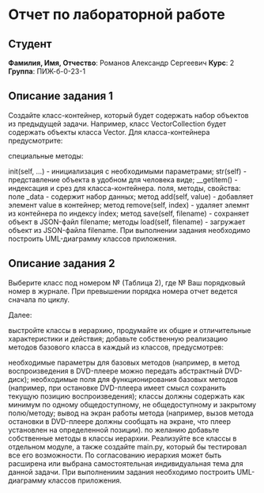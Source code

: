 # Отчет по лабораторной работе

## Студент

**Фамилия, Имя, Отчество**: Романов Александр Сергеевич
**Курс**: 2  
**Группа**: ПИЖ-б-0-23-1


## Описание задания 1

Создайте класс-контейнер, который будет содержать набор объектов из предыдущей задачи. Например, класс VectorCollection будет содержать объекты класса Vector. Для класса-контейнера предусмотрите:

специальные методы:

init(self, ...) - инициализация с необходимыми параметрами;
str(self) - представление объекта в удобном для человека виде;
__getitem() - индексация и срез для класса-контейнера. поля, методы, свойства:
поле _data - содержит набор данных;
метод add(self, value) - добавляет элемент value в контейнер;
метод remove(self, index) - удаляет элемнт из контейнера по индексу index;
метод save(self, filename) - сохраняет объект в JSON-файл filename;
методы load(self, filename) - загружает объект из JSON-файла filename.
При выполнении задания необходимо построить UML-диаграмму классов приложения.

## Описание задания 2

Выберите класс под номером № (Таблица 2), где № Ваш порядковый номер в журнале. При превышении порядка номера отчет ведется сначала по циклу.

Далее:

выстройте классы в иерархию, продумайте их общие и отличительные характеристики и действия; добавьте собственную реализацию методов базового класса в каждый из классов, предусмотрев:

необходимые параметры для базовых методов (например, в метод воспроизведения в DVD-плеере можно передать абстрактный DVD-диск);
необходимые поля для функционирования базовых методов (например, при остановке DVD-плеера имеет смысл сохранить текущую позицию воспроизведения); классы должны содержать как минимум по одному общедоступному, не общедоступному и закрытому полю/методу;
вывод на экран работы метода (например, вызов метода остановки в DVD-плеере должны сообщать на экране, что плеер установлен на определенной позиции). по желанию добавьте собственные методы в классы иерархии.
Реализуйте все классы в отдельном модуле, а также создайте main.py, который бы тестировал все его возможности. По согласованию иерархия может быть расширена или выбрана самостоятельная индивидуальная тема для данной задачи. При выполнениим задания необходимо построить UML-диаграмму классов приложения.

